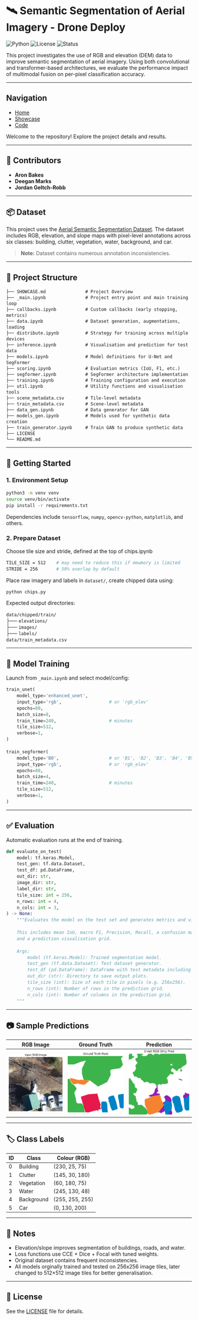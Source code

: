# 🛰️ Semantic Segmentation of Aerial Imagery - Drone Deploy

![Python](https://img.shields.io/badge/Python-3.8%2B-blue?style=flat-square)
![License](https://img.shields.io/badge/License-MIT-green?style=flat-square)
![Status](https://shields.io/badge/Status-In%20Development-yellow?style=flat-square)

This project investigates the use of RGB and elevation (DEM) data to improve semantic segmentation of aerial imagery. Using both convolutional and transformer-based architectures, we evaluate the performance impact of multimodal fusion on per-pixel classification accuracy.

---

## Navigation
- [Home](README.md)
- [Showcase](SHOWCASE.md)
- [Code](_main.ipynb)

Welcome to the repository! Explore the project details and results.

---

## 👥 Contributors

- **Aron Bakes**
- **Deegan Marks**
- **Jordan Geltch-Robb**

---

## 📦 Dataset

This project uses the [Aerial Semantic Segmentation Dataset](https://drive.google.com/file/d/1FiQQ-fKHpBsOq0sp2e-GxNUtQSgvzAOY/view?usp=sharing). The dataset includes RGB, elevation, and slope maps with pixel-level annotations across six classes: building, clutter, vegetation, water, background, and car.

> **Note:** Dataset contains numerous annotation inconsistencies.

---

## 📁 Project Structure

```
├── SHOWCASE.md               # Project Overview
├── _main.ipynb               # Project entry point and main training loop
├── callbacks.ipynb           # Custom callbacks (early stopping, metrics)
├── data.ipynb                # Dataset generation, augmentations, loading
├── distribute.ipynb          # Strategy for training across multiple devices
├── inference.ipynb           # Visualisation and prediction for test data
├── models.ipynb              # Model definitions for U-Net and SegFormer
├── scoring.ipynb             # Evaluation metrics (IoU, F1, etc.)
├── segformer.ipynb           # SegFormer architecture implementation
├── training.ipynb            # Training configuration and execution
├── util.ipynb                # Utility functions and visualisation tools
├── scene_metadata.csv        # Tile-level metadata 
├── train_metadata.csv        # Scene-level metadata
├── data_gen.ipynb            # Data generator for GAN
├── models_gen.ipynb          # Models used for synthetic data creation
├── train_generator.ipynb     # Train GAN to produce synthetic data
├── LICENSE
└── README.md
```

---

## 🚀 Getting Started

### 1. Environment Setup

```bash
python3 -m venv venv
source venv/bin/activate
pip install -r requirements.txt
```

Dependencies include `tensorflow`, `numpy`, `opencv-python`, `matplotlib`, and others.

### 2. Prepare Dataset

Choose tile size and stride, defined at the top of chips.ipynb

```bash
TILE_SIZE = 512    # may need to reduce this if mewmory is limited
STRIDE = 256       # 50% overlap by default
```

Place raw imagery and labels in `dataset/`, create chipped data using:

```bash
python chips.py
```

Expected output directories:

`data/chipped/train/`   
├── `elevations/`  
├── `images/`  
├── `labels/`  
`data/train_metadata.csv`  

---

## 🧠 Model Training

Launch from `_main.ipynb` and select model/config:

```python
train_unet(
    model_type='enhanced_unet',        
    input_type='rgb',                  # or 'rgb_elev'
    epochs=80,
    batch_size=8,
    train_time=240,                    # minutes
    tile_size=512,
    verbose=1,
)

train_segformer(
    model_type='B0',                   # or 'B1', 'B2', 'B3', 'B4', 'B5'
    input_type='rgb',                  # or 'rgb_elev'
    epochs=80,
    batch_size=4,
    train_time=240,                    # minutes
    tile_size=512,
    verbose=1,
)
```

---

## ✅ Evaluation

Automatic evaluation runs at the end of training. 

```python
def evaluate_on_test(
    model: tf.keras.Model,
    test_gen: tf.data.Dataset,
    test_df: pd.DataFrame,
    out_dir: str,
    image_dir: str,
    label_dir: str,
    tile_size: int = 256,
    n_rows: int = 4,
    n_cols: int = 3,
) -> None:
    """Evaluates the model on the test set and generates metrics and visualisations.

    This includes mean IoU, macro F1, Precision, Recall, a confusion matrix,
    and a prediction visualisation grid.

    Args:
        model (tf.keras.Model): Trained segmentation model.
        test_gen (tf.data.Dataset): Test dataset generator.
        test_df (pd.DataFrame): DataFrame with test metadata including tile IDs.
        out_dir (str): Directory to save output plots.
        tile_size (int): Size of each tile in pixels (e.g. 256x256).
        n_rows (int): Number of rows in the prediction grid.
        n_cols (int): Number of columns in the prediction grid.
    """

```

---

## 📷 Sample Predictions

| RGB Image | Ground Truth | Prediction |
|-----------|--------------|------------|
| ![](output/sample_rgb.png) | ![](output/sample_gt.png) | ![](output/sample_pred.png) |

---

## 🏷️ Class Labels

| ID | Class      | Colour (RGB)     |
|----|------------|------------------|
| 0  | Building   | (230, 25, 75)     |
| 1  | Clutter    | (145, 30, 180)    |
| 2  | Vegetation | (60, 180, 75)     |
| 3  | Water      | (245, 130, 48)    |
| 4  | Background | (255, 255, 255)   |
| 5  | Car        | (0, 130, 200)     |

---

## 📌 Notes

- Elevation/slope improves segmentation of buildings, roads, and water.
- Loss functions use CCE + Dice + Focal with tuned weights.
- Original dataset contains frequent inconsistencies.
- All models orginally trained and tested on 256x256 image tiles, later changed to 512×512 image tiles for better generalisation.

---

## 📄 License

See the [LICENSE](LICENSE) file for details.

